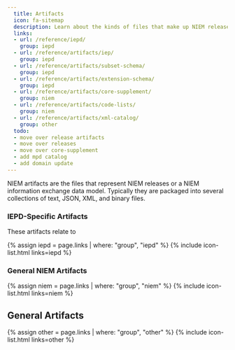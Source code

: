 ```yaml
---
  title: Artifacts
  icon: fa-sitemap
  description: Learn about the kinds of files that make up NIEM releases and IEPDs.
  links:
  - url: /reference/iepd/
    group: iepd
  - url: /reference/artifacts/iep/
    group: iepd
  - url: /reference/artifacts/subset-schema/
    group: iepd
  - url: /reference/artifacts/extension-schema/
    group: iepd
  - url: /reference/artifacts/core-supplement/
    group: niem
  - url: /reference/artifacts/code-lists/
    group: niem
  - url: /reference/artifacts/xml-catalog/
    group: other
  todo:
  - move over release artifacts
  - move over releases
  - move over core-supplement
  - add mpd catalog
  - add domain update
---
```


NIEM artifacts are the files that represent NIEM releases or a NIEM information exchange data model. Typically they are packaged into several collections of text, JSON, XML, and binary files.

### IEPD-Specific Artifacts

These artifacts relate to

{% assign iepd = page.links | where: "group", "iepd" %}
{% include icon-list.html links=iepd %}

### General NIEM Artifacts

{% assign niem = page.links | where: "group", "niem" %}
{% include icon-list.html links=niem %}

## General Artifacts

{% assign other = page.links | where: "group", "other" %}
{% include icon-list.html links=other %}
